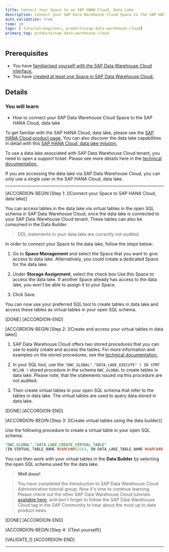 ```yaml
---
title: Connect Your Space to an SAP HANA Cloud, Data Lake
description: Connect your SAP Data Warehouse Cloud Space to the SAP HANA Cloud, data lake to gain more storage to handle petabytes of data.
auto_validation: true
time: 10
tags: [ tutorial>beginner, products>sap-data-warehouse-cloud]
primary_tag: products>sap-data-warehouse-cloud
---
```


## Prerequisites
 - You have [familiarised yourself with the SAP Data Warehouse Cloud interface.](data-warehouse-cloud-2-interface)
 - You have [created at least one Space in SAP Data Warehouse Cloud.](data-warehouse-cloud-4-spaces)

## Details
### You will learn
  - How to connect your SAP Data Warehouse Cloud Space to the SAP HANA Cloud, data lake

To get familiar with the SAP HANA Cloud, data lake, please see the [SAP HANA Cloud product page.](https://www.sap.com/products/hana/cloud.html) You can also discover the data lake capabilities in detail with this [SAP HANA Cloud, data lake mission.](mission.hana-cloud-data-lake-get-started)

To use a data lake associated with SAP Data Warehouse Cloud tenant, you need to open a support ticket. Please see more details here in the [technical documentation.](https://help.sap.com/viewer/9f804b8efa8043539289f42f372c4862/cloud/en-US/93d0b5d4faa24777a4b78513f7ed6172.html?q=data%20lake)

If you are accessing the data lake via SAP Data Warehouse Cloud, you can only use a single user in the SAP HANA Cloud, data lake.


---

[ACCORDION-BEGIN [Step 1: ](Connect your Space to SAP HANA Cloud, data lake)]

You can access tables in the data lake via virtual tables in the open SQL schema in SAP Data Warehouse Cloud, once the data lake is connected to your SAP Data Warehouse Cloud tenant. These tables can also be consumed in the Data Builder.

> DDL statements in your data lake are currently not audited.

In order to connect your Space to the data lake, follow the steps below:

1. Go to **Space Management** and select the Space that you want to give access to data lake. Alternatively, you could create a dedicated Space for the data lake.

2. Under **Storage Assignment**, select the check box Use this Space to access the data lake. If another Space already has access to the data lake, you won't be able to assign it to your Space.

3. Click Save.

You can now use your preferred SQL tool to create tables in data lake and access these tables as virtual tables in your open SQL schema.

[DONE]
[ACCORDION-END]

[ACCORDION-BEGIN [Step 2: ](Create and access your virtual tables in data lake)]

1. SAP Data Warehouse Cloud offers two stored procedures that you can use to easily create and access the tables. For more information and examples on the stored procedures, see the [technical documentation.](https://help.sap.com/viewer/9f804b8efa8043539289f42f372c4862/cloud/en-US/12b6825ac6d34db9902460f665cfcb88.html)

2. In your SQL tool, use the `"DWC_GLOBAL"."DATA_LAKE_EXECUTE" ( IN STMT NCLOB )` stored procedure in the schema `DWC_GLOBAL` to create tables in data lake. Please note, that the statements issued via this procedure are not audited.

3. Then create virtual tables in your open SQL schema that refer to the tables in data lake. The virtual tables are used to query data stored in data lake.


[DONE]
[ACCORDION-END]


[ACCORDION-BEGIN [Step 3: ](Create virtual tables using the data builder)]

Use the following procedure to create a virtual table in your open SQL schema:

```SQL
"DWC_GLOBAL"."DATA_LAKE_CREATE_VIRTUAL_TABLE"
(IN VIRTUAL_TABLE_NAME NVARCHAR(256), IN DATA_LAKE_TABLE_NAME NVARCHAR(256), IN TARGET_SCHEMA_SYS BOOLEAN DEFAULT false).
```

You can then work with your virtual tables in the **Data Builder** by selecting the open SQL schema used for the data lake.

> **Well done!**

> You have completed the Introduction to SAP Data Warehouse Cloud Administration tutorial group. Now it's time to continue learning. Please check out the other SAP Data Warehouse Cloud tutorials [available here](https://developers.sap.com/tutorial-navigator.html?tag=products:technology-platform/sap-data-warehouse-cloud), and don't forget to follow the SAP Data Warehouse Cloud tag in the SAP Community to hear about the most up to date product news.


[DONE]
[ACCORDION-END]

[ACCORDION-BEGIN [Step 4: ](Test yourself)]

[VALIDATE_1]
[ACCORDION-END]

---
